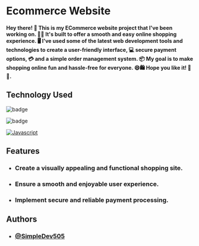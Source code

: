 
# Ecommerce Website

#### Hey there! 👋 This is my ECommerce website project that I've been working on. 🛒✨ It's built to offer a smooth and easy online shopping experience. 🖥️ I've used some of the latest web development tools and technologies to create a user-friendly interface, 💻 secure payment options, 💳 and a simple order management system. 📦 My goal is to make shopping online fun and hassle-free for everyone. 😄🛍️ Hope you like it! 🎉🚀.

## Technology Used
![badge](https://img.shields.io/badge/HTML5-ff4d00.svg?style=for-the-badge&logo=HTML5&logoColor=ffffff&labelColor=000000)
 
![badge](https://img.shields.io/badge/css3-0091ff.svg?style=for-the-badge&logo=CSS3&logoColor=ffffff&labelColor=000000)

<a href='https://github.com/shivamkapasia0' target="_blank"><img alt='Javascript' src='https://img.shields.io/badge/Javascript_-100000?style=for-the-badge&logo=Javascript&logoColor=F4CA2F&labelColor=151100&color=F4CA2F'/></a>

## Features

- ### Create a visually appealing and functional shopping site.
- ### Ensure a smooth and enjoyable user experience.
- ### Implement secure and reliable payment processing.


## Authors

- ### [@SimpleDev505](https://github.com/SimpleDev505)

